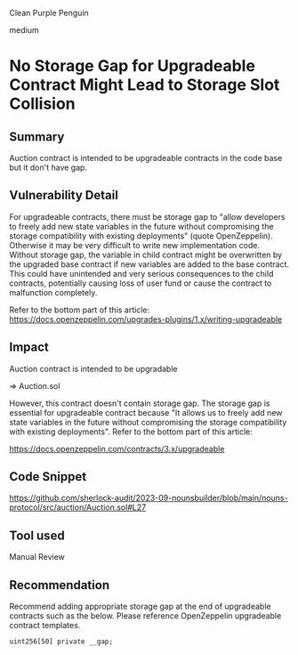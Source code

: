 Clean Purple Penguin

medium

# No Storage Gap for Upgradeable Contract Might Lead to Storage Slot Collision

## Summary

Auction contract is intended to be upgradeable contracts in the code base but it don't have gap.

## Vulnerability Detail

For upgradeable contracts, there must be storage gap to "allow developers to freely add new state variables in the future without compromising the storage compatibility with existing deployments" (quote OpenZeppelin). Otherwise it may be very difficult to write new implementation code. Without storage gap, the variable in child contract might be overwritten by the upgraded base contract if new variables are added to the base contract. This could have unintended and very serious consequences to the child contracts, potentially causing loss of user fund or cause the contract to malfunction completely.

Refer to the bottom part of this article: https://docs.openzeppelin.com/upgrades-plugins/1.x/writing-upgradeable

## Impact

Auction contract is intended to be upgradable

=> Auction.sol

However, this contract doesn't contain storage gap. The storage gap is essential for upgradeable contract because "It allows us to freely add new state variables in the future without compromising the storage compatibility with existing deployments". Refer to the bottom part of this article:

https://docs.openzeppelin.com/contracts/3.x/upgradeable

## Code Snippet

https://github.com/sherlock-audit/2023-09-nounsbuilder/blob/main/nouns-protocol/src/auction/Auction.sol#L27

## Tool used

Manual Review

## Recommendation

Recommend adding appropriate storage gap at the end of upgradeable contracts such as the below. Please reference OpenZeppelin upgradeable contract templates.

```uint256[50] private __gap;```